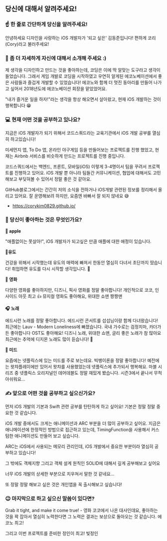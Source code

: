 ## 당신에 대해서 알려주세요!

### ☝️ 한 줄로 간단하게 당신을 알려주세요!

안녕하세요 디자인을 사랑하는 iOS 개발자가 '되고 싶은' 김동준입니다! 편하게 코리(Cory)라고 불러주세요!



### 🙌 좀 더 자세하게 자신에 대해서 소개해 주세요 :)

제 생각을 디자인하고 만드는 것을 좋아하는데, 코딩은 이에 딱 알맞는 도구라고 생각이 들었습니다. 그래서 게임 개발로 코딩을 시작하였고 우연히 알게된 에코노베이션에서 좋은 사람들과 즐겁게 개발할 수 있었습니다! 에코노와 함께 더 멋진 동아리를 만들어 나가고 싶어서 2018년도에 에코노베이션 회장을 맡았었어요.

"내가 즐거운 일을 하자!"라는 생각을 항상 해오면서 살아왔고, 현재 iOS 개발하는 것이 행복합니다 😁



### 💻 현재 어떤 것을 공부하고 있나요?

지금은 iOS 개발자가 되기 위해서 코드스쿼드라는 교육기관에서 iOS 개발 공부를 열심히 하고있습니다!

미세먼지 앱, To Do 앱, 온라인 야구게임 등을 만들어보는 프로젝트를 진행 했었고, 현재는 Airbnb 서비스를 비슷하게 만드는 프로젝트를 진행 중입니다.

코드스쿼드에서는 백엔드, 프론트, 모바일(iOS) 이렇게 3-4명이서 팀을 꾸려서 프로젝트를 진행하고 있어요. iOS 개발 뿐 아니라 팀들간 커뮤니케이션, 협업에 대해서도 고민해보고 부딪혀볼 수 있어서 정말 좋은 것 같아요. 

GitHub블로그에서는 간간히 저의 소식을 전하거나 iOS개발 관련된 정보를 정리해서 올리고 있어요. 잘 운영해보려 하지만, 요즘엔 바빠서 잘 되지 않네요 😅

- https://corykim0829.github.io/



### 💓 당신이 좋아하는 것은 무엇인가요?

 ** apple**

"애플없이는 못살아!", iOS 개발자가 되고싶은 만큼 애플에 대한 애정이 있습니다. 

**🥋유도**

건강을 위해서 시작했는데 유도의 매력에 빠져서 한동안 열심히 다녀서 초단까지 땄습니다! 취업하면 유도를 다시 시작할 생각입니다. 💪

**🦊 영화** 

다양한 영화를 좋아하지만, 디즈니, 픽사 영화를 정말 좋아합니다! 개인적으로 코코, 인사이드 아웃 최고 👍
뮤지컬 영화도 좋아해요, 위대한 쇼맨 짱짱맨

**🎧 노래**

에드시런 노래를 정말 좋아합니다. 에드시런 콘서트를 섭섭님이랑 함께 다녀왔습니다! 최근에는 Lauv - Modern Loneliness에 빠졌습니다.
국내 가수로는 검정치마, 카더가든 좋아합니다
OST도 좋아해요! 디즈니 노래, 위대한 쇼맨, 글리 좋은 노래가 참 많아요
최근에는 추억에 디지몬 노래도 많이 듣습니다! 👾

**📼 미드**

요즘에는 넷플릭스에 있는 미드를 주로 보는데요. 빅뱅이론을 정말 좋아합니다! 예전에는 왓챠플레이에만 있어서 왓챠를 사용했었는데 넷플릭스에 추가되서 행복해요. 
마블 시리즈 중 넷플릭스 오리지널인 데어데블도 정말 재밌게 봤습니다. 시즌3에서 끝나서 무척 아쉬워요...



### ✍ 앞으로 어떤 것을 공부하고 싶으신가요?

먼저 iOS 개발의 기본과 Swift 관련 공부를 탄탄하게 하고 싶어요! 기본은 정말 정말 중요한 것 같습니다.

iOS 개발 중에서도 크게는 애니메이션과 ARC 부분을 더 많이 공부하고 싶어요.
지금은 애니메이션에 한정적인 방법으로 접근하고 있는데, TimingFunction을 사용해서 커스텀한 애니메이션도 만들어 보고 싶습니다.

ARC는 iOS에서 사용되는 메모리 관리인데, iOS 개발에서 중요한 부분이라 열심히 공부하고 있습니다!

그 밖에도 객체지향 그리고 객체 설계 원칙인 SOLID에 대해서 깊게 공부해보고 싶어요

너무 iOS 개발의 상세한 부분으로 치우쳐서 말한 것 같네요... 

또 정말 정말 해보고 싶은 것은 개인앱을 꼭 출시해보고 싶습니다!



### 😉 마지막으로 하고 싶으신 말씀이 있다면?

Grab it tight, and make it come true! - 영화 코코에서 나온 대사인데요, 좋아하는 것을 꽉 잡아서 열심히 노력한다면 그 노력은 결과는 보상으로 돌아오는 것 같습니다. 에코노 최고!

그리고 이번 프로젝트를 준비한 정인이 최고! 빛정인